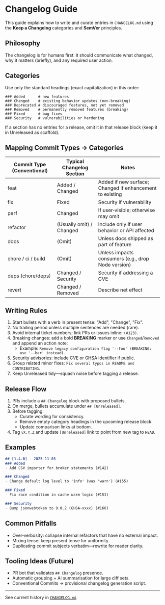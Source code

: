 # Changelog Guide

This guide explains how to write and curate entries in `CHANGELOG.md` using the **Keep a Changelog** categories and **SemVer** principles.

## Philosophy

The changelog is for humans first: it should communicate what changed, why it matters (briefly), and any required user action.

## Categories

Use only the standard headings (exact capitalization) in this order:

```text
### Added      # new features
### Changed    # existing behavior updates (non‑breaking)
### Deprecated # discouraged features, not yet removed
### Removed    # permanently removed features (breaking)
### Fixed      # bug fixes
### Security   # vulnerabilities or hardening
```

If a section has no entries for a release, omit it in that release block (keep it in Unreleased as scaffold).

## Mapping Commit Types → Categories

| Commit Type (Conventional) | Typical Changelog Section | Notes |
|----------------------------|---------------------------|-------|
| feat                       | Added / Changed           | Added if new surface; Changed if enhancement to existing |
| fix                        | Fixed                     | Security if vulnerability |
| perf                       | Changed                   | If user‑visible; otherwise may omit |
| refactor                   | (Usually omit) / Changed  | Include only if user behavior or API affected |
| docs                       | (Omit)                    | Unless docs shipped as part of feature |
| chore / ci / build         | (Omit)                    | Unless impacts consumers (e.g., drop Node version) |
| deps (chore/deps)          | Changed / Security        | Security if addressing a CVE |
| revert                     | Changed / Removed         | Describe net effect |

## Writing Rules

1. Start bullets with a verb in present tense: "Add", "Change", "Fix".
2. No trailing period unless multiple sentences are needed (rare).
3. Avoid internal ticket numbers; link PRs or issues inline: `(#123)`.
4. Breaking changes: add a bold **BREAKING** marker or use `Changed`/`Removed` and append an action note:
   - Example: `Remove legacy configuration flag '--foo' (BREAKING: use '--bar' instead).`
5. Security advisories: include CVE or GHSA identifier if public.
6. Group related minor fixes: `Fix several typos in README and CONTRIBUTING`.
7. Keep Unreleased tidy—squash noise before tagging a release.

## Release Flow

1. PRs include a `## Changelog` block with proposed bullets.
2. On merge, bullets accumulate under `## [Unreleased]`.
3. Before tagging:
   - Curate wording for consistency.
   - Remove empty category headings in the upcoming release block.
   - Update comparison links at bottom.
4. Tag `vX.Y.Z` and update `[Unreleased]` link to point from new tag to `HEAD`.

## Examples

```markdown
## [1.4.0] - 2025-11-03
### Added
- Add CSV importer for broker statements (#142)

### Changed
- Change default log level to 'info' (was 'warn') (#155)

### Fixed
- Fix race condition in cache warm logic (#151)

### Security
- Bump jsonwebtoken to 9.0.2 (GHSA-xxxx) (#160)
```

## Common Pitfalls

- Over‑verbosity: collapse internal refactors that have no external impact.
- Mixing tense: keep present tense for uniformity.
- Duplicating commit subjects verbatim—rewrite for reader clarity.

## Tooling Ideas (Future)

- PR bot that validates `## Changelog` presence.
- Automatic grouping + AI summarisation for large diff sets.
- Conventional Commits → provisional changelog generation script.

---

See current history in [`CHANGELOG.md`](CHANGELOG.md).
